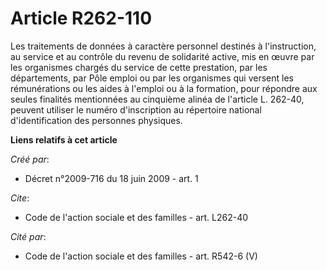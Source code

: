 # Article R262-110

Les traitements de données à caractère personnel destinés à l'instruction, au service et au contrôle du revenu de solidarité
active, mis en œuvre par les organismes chargés du service de cette prestation, par les départements, par Pôle emploi ou par
les organismes qui versent les rémunérations ou les aides à l'emploi ou à la formation, pour répondre aux seules finalités
mentionnées au cinquième alinéa de l'article L. 262-40, peuvent utiliser le numéro d'inscription au répertoire national
d'identification des personnes physiques.

**Liens relatifs à cet article**

_Créé par_:

  - Décret n°2009-716 du 18 juin 2009 - art. 1

_Cite_:

  - Code de l'action sociale et des familles - art. L262-40

_Cité par_:

  - Code de l'action sociale et des familles - art. R542-6 (V)
